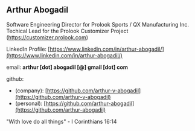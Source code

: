 ## Arthur Abogadil 
Software Engineering Director for Prolook Sports / QX Manufacturing Inc. 
Techical Lead for the Prolook Customizer Project (https://customizer.prolook.com)

LinkedIn Profile: 
[https://www.linkedin.com/in/arthur-abogadil/](https://www.linkedin.com/in/arthur-abogadil/)

email: 
**arthur [dot] abogadil [@] gmail [dot] com**

github:
- (company): [https://github.com/arthur-v-abogadil](https://github.com/arthur-v-abogadil)
- (personal): [https://github.com/arthur-abogadil](https://github.com/arthur-abogadil)

"With love do all things" - I Corinthians 16:14



